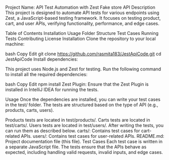 Project Name: API Test Automation with Zest Fake store API
Description
This project is designed to automate API tests for various endpoints using Zest, a JavaScript-based testing framework. It focuses on testing product, cart, and user APIs, verifying functionality, performance, and edge cases.

Table of Contents
Installation
Usage
Folder Structure
Test Cases
Running Tests
Contributing
License
Installation
Clone the repository to your local machine:

bash
Copy
Edit
git clone https://github.com/rasmita183/JestApiCode.git
cd JestApiCode
Install dependencies:

This project uses Node.js and Zest for testing. Run the following command to install all the required dependencies:

bash
Copy
Edit
npm install
Zest Plugin: Ensure that the Zest Plugin is installed in IntelliJ IDEA for running the tests.

Usage
Once the dependencies are installed, you can write your test cases in the test/ folder. The tests are structured based on the type of API (e.g., products, carts, users).

Products tests are located in test/products/.
Carts tests are located in test/carts/.
Users tests are located in test/users/.
After writing the tests, you can run them as described below.
carts/: Contains test cases for cart-related APIs.
users/: Contains test cases for user-related APIs.
README.md: Project documentation file (this file).
Test Cases
Each test case is written in a separate JavaScript file. The tests ensure that the APIs behave as expected, including handling valid requests, invalid inputs, and edge cases.
